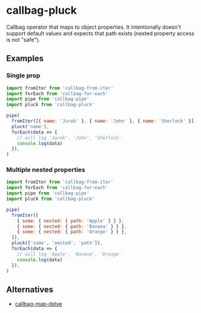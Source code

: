 # callbag-pluck

Callbag operator that maps to object properties. It intentionally doesn't support default values and expects that path exists (nested property access is not "safe").

## Examples

### Single prop

```js
import fromIter from 'callbag-from-iter'
import forEach from 'callbag-for-each'
import pipe from 'callbag-pipe'
import pluck from 'callbag-pluck'

pipe(
  fromIter([{ name: 'Jurek' }, { name: 'John' }, { name: 'Sherlock' }]),
  pluck('name'),
  forEach(data => {
    // will log 'Jurek', 'John', 'Sherlock'
    console.log(data)
  }),
)
```

### Multiple nested properties

```js
import fromIter from 'callbag-from-iter'
import forEach from 'callbag-for-each'
import pipe from 'callbag-pipe'
import pluck from 'callbag-pluck'

pipe(
  fromIter([
    { some: { nested: { path: 'Apple' } } },
    { some: { nested: { path: 'Banana' } } },
    { some: { nested: { path: 'Orange' } } },
  ]),
  pluck(['some', 'nested', 'path']),
  forEach(data => {
    // will log 'Apple', 'Banana', 'Orange'
    console.log(data)
  }),
)
```

## Alternatives

* [callbag-map-delve](https://github.com/jaw977/callbag-map-delve)
